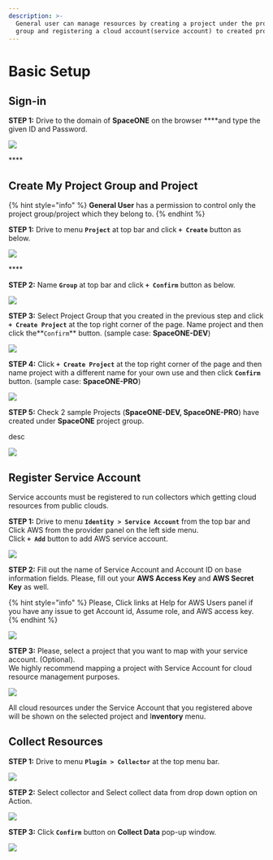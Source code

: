 ```yaml
---
description: >-
  General user can manage resources by creating a project under the project
  group and registering a cloud account(service account) to created project.
---
```


# Basic Setup

## Sign-in

**STEP 1:** Drive to the domain of **SpaceONE** on the browser ****and type the given ID and Password.

![](.gitbook/assets/signin_as_user2.png)

\*\*\*\*

## Create My Project Group and Project

{% hint style="info" %}
**General User** has a permission to control only the project group/project which they belong to. 
{% endhint %}

**STEP 1:** Drive to menu **`Project`** at top bar and click **`+ Create`** button as below.

![](.gitbook/assets/screen-shot-2021-02-05-at-14.43.06.png)

\*\*\*\*

**STEP 2:** Name **`Group`** at top bar and click **`+ Confirm`** button as below.

![](.gitbook/assets/create_project_group_spaceone.png)

**STEP 3:** Select Project Group that you created in the previous step and click **`+ Create Project`** at the top right corner of the page. Name project and then click the**`Confirm`** button. \(sample case: **SpaceONE-DEV**\)

![](.gitbook/assets/create_project_spaceone_dev.png)

**STEP 4:**  Click **`+ Create Project`** at the top right corner of the page and then name project with a different name for your own use and then click **`Confirm`** button. \(sample case: **SpaceONE-PRO**\)

![](.gitbook/assets/create_project_spaceone_prd.png)

**STEP 5:**  Check 2 sample Projects \(**SpaceONE-DEV, SpaceONE-PRO**\) have created under **SpaceONE** project group. 

desc 

![](.gitbook/assets/list_spaceone_projects.png)

## Register Service Account

Service accounts must be registered to run collectors which getting cloud resources from public clouds.

  
**STEP 1:** Drive to menu **`Identity > Service Account`** from the top bar and Click AWS from the provider panel on the left side menu.  
Click **`+ Add`** button to add AWS service account. 

![](.gitbook/assets/select_service_account_as_aws.png)

**STEP 2:** Fill out the name of Service Account and Account ID on base information fields. Please, fill out your **AWS Access Key** and **AWS Secret Key** as well. 

{% hint style="info" %}
Please, Click links at Help for AWS Users panel if you have any issue to get Account id, Assume role, and AWS access key. 
{% endhint %}

![](.gitbook/assets/screen-shot-2021-02-05-at-15.54.03.png)

**STEP 3:** Please, select a project that you want to map with your service account. \(Optional\).   
We highly recommend mapping a project with Service Account for cloud resource management purposes.

![](.gitbook/assets/attach_account_to_project.png)

All cloud resources under the Service Account that you registered above will be shown on the selected project and  I**nventory** menu.

## Collect Resources

**STEP 1:** Drive to menu **`Plugin > Collector`**  at the top menu bar. 

![](.gitbook/assets/screen-shot-2021-02-05-at-16.04.34.png)

**STEP 2:**  Select collector and  Select collect data from drop down option on Action. 

![](.gitbook/assets/collect_data.png)

**STEP 3:**  Click **`Confirm`** button on **Collect Data** pop-up window.

![](.gitbook/assets/screen-shot-2021-02-05-at-16.19.58.png)



